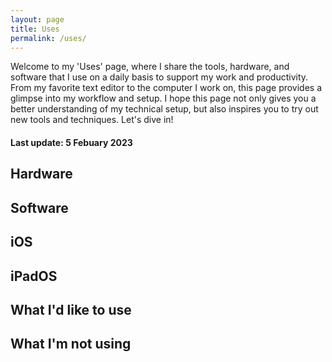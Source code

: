 ```yaml
---
layout: page
title: Uses
permalink: /uses/
---
```


Welcome to my 'Uses' page, where I share the tools, hardware, and software that I use on a daily basis to support my work and productivity. From my favorite text editor to the computer I work on, this page provides a glimpse into my workflow and setup. I hope this page not only gives you a better understanding of my technical setup, but also inspires you to try out new tools and techniques. Let's dive in!

#### Last update: 5 Febuary 2023

## Hardware

## Software

## iOS

## iPadOS

## What I'd like to use

## What I'm not using
